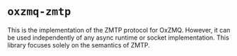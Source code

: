 # `oxzmq-zmtp`

This is the implementation of the ZMTP protocol for OxZMQ. However, it can be used independently of any async runtime or socket implementation. This library focuses solely on the semantics of ZMTP.